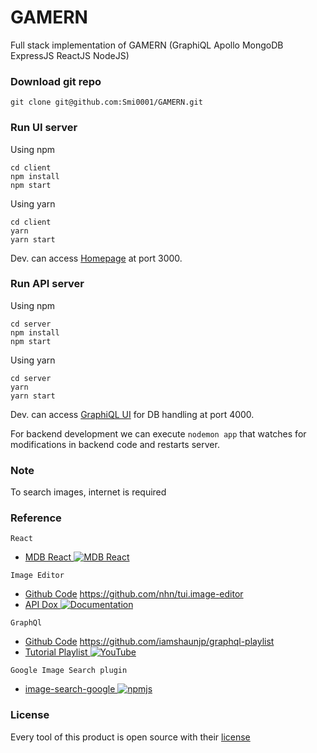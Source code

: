 # GAMERN
Full stack implementation of GAMERN (GraphiQL Apollo MongoDB ExpressJS ReactJS NodeJS)


### Download git repo
`git clone git@github.com:Smi0001/GAMERN.git`


### Run UI server
Using npm
```
cd client
npm install
npm start
```
Using yarn
```
cd client
yarn
yarn start
```

Dev. can access [Homepage](http:localhost:3000/) at port 3000.


### Run API server
Using npm
```
cd server
npm install
npm start
```

Using yarn
```
cd server
yarn
yarn start
```

Dev. can access [GraphiQL UI](http:localhost:4000/graphql) for DB handling at port 4000.

For backend development we can execute `nodemon app` that watches for modifications in backend code and restarts server.


### Note
To search images, internet is required


### Reference
`React`
 - [MDB React ![MDB React](https://mdbootstrap.com/img/Marketing/general/logo/small/mdb-react.png)](https://mdbootstrap.com/docs/react)

`Image Editor`
- [Github Code](https://github.com/nhn/tui.image-editor/blob/v3.8.0/src/js/imageEditor.js) https://github.com/nhn/tui.image-editor
- [API Dox ![Documentation](https://user-images.githubusercontent.com/35218826/40895380-0b9f4cd6-67ea-11e8-982f-18121daa3a04.png)](https://nhn.github.io/tui.image-editor/latest/ImageEditor)

`GraphQl`
- [Github Code](https://github.com/iamshaunjp/graphql-playlist) https://github.com/iamshaunjp/graphql-playlist
- [Tutorial Playlist ![YouTube](https://s.ytimg.com/yts/img/favicon_48-vflVjB_Qk.png)](https://www.youtube.com/playlist?list=PL4cUxeGkcC9iK6Qhn-QLcXCXPQUov1U7f)

`Google Image Search plugin`
- [image-search-google ![npmjs](https://static.npmjs.com/b0f1a8318363185cc2ea6a40ac23eeb2.png)](https://www.npmjs.com/package/image-search-google)


### License
Every tool of this product is open source with their [license](./License.txt)
